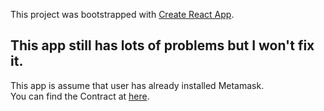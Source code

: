This project was bootstrapped with [Create React App](https://github.com/facebookincubator/create-react-app).

## This app still has lots of problems but I won't fix it.

This app is assume that user has already installed Metamask.<br>
You can find the Contract at [here](https://rinkeby.etherscan.io/address/0x8D7784aB69CCEEa966800aBb15B9F2B8Bb995878).
